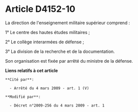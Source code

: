 # Article D4152-10

La direction de l'enseignement militaire supérieur comprend :

1° Le centre des hautes études militaires ;

2° Le collège interarmées de défense ;

3° La division de la recherche et de la documentation.

Son organisation est fixée par arrêté du ministre de la défense.

**Liens relatifs à cet article**

	**Cité par**:

	  - Arrêté du 4 mars 2009 - art. 1 (V)

	**Modifié par**:

	  - Décret n°2009-256 du 4 mars 2009 - art. 1
